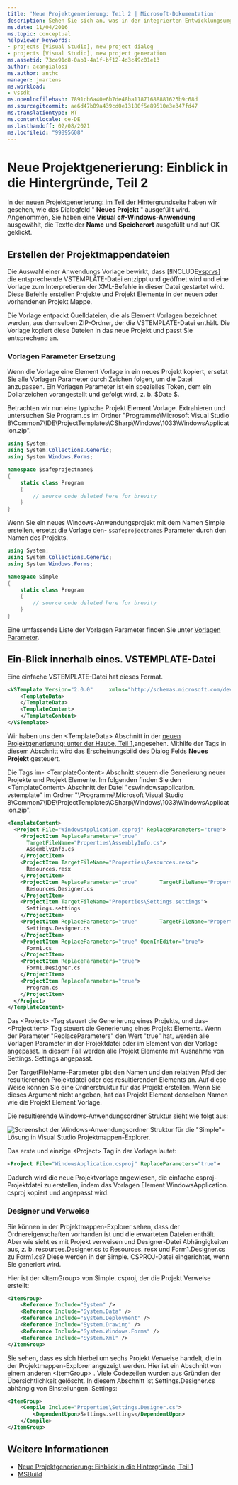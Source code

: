 ```yaml
---
title: 'Neue Projektgenerierung: Teil 2 | Microsoft-Dokumentation'
description: Sehen Sie sich an, was in der integrierten Entwicklungsumgebung (IDE) von Visual Studio passiert, wenn Sie einen eigenen Projekttyp erstellen (Teil 2 von 2).
ms.date: 11/04/2016
ms.topic: conceptual
helpviewer_keywords:
- projects [Visual Studio], new project dialog
- projects [Visual Studio], new project generation
ms.assetid: 73ce91d8-0ab1-4a1f-bf12-4d3c49c01e13
author: acangialosi
ms.author: anthc
manager: jmartens
ms.workload:
- vssdk
ms.openlocfilehash: 7891cb6a40e6b7de48ba11871688881625b9c68d
ms.sourcegitcommit: ae6d47b09a439cd0e13180f5e89510e3e347fd47
ms.translationtype: MT
ms.contentlocale: de-DE
ms.lasthandoff: 02/08/2021
ms.locfileid: "99895608"
---
```

# <a name="new-project-generation-under-the-hood-part-two"></a>Neue Projektgenerierung: Einblick in die Hintergründe, Teil 2

In [der neuen Projektgenerierung: im Teil der Hintergrundseite](../../extensibility/internals/new-project-generation-under-the-hood-part-one.md) haben wir gesehen, wie das Dialogfeld " **Neues Projekt** " ausgefüllt wird. Angenommen, Sie haben eine **Visual c#-Windows-Anwendung** ausgewählt, die Textfelder **Name** und **Speicherort** ausgefüllt und auf OK geklickt.

## <a name="generating-the-solution-files"></a>Erstellen der Projektmappendateien
 Die Auswahl einer Anwendungs Vorlage bewirkt, dass [!INCLUDE[vsprvs](../../code-quality/includes/vsprvs_md.md)] die entsprechende VSTEMPLATE-Datei entzippt und geöffnet wird und eine Vorlage zum Interpretieren der XML-Befehle in dieser Datei gestartet wird. Diese Befehle erstellen Projekte und Projekt Elemente in der neuen oder vorhandenen Projekt Mappe.

 Die Vorlage entpackt Quelldateien, die als Element Vorlagen bezeichnet werden, aus demselben ZIP-Ordner, der die VSTEMPLATE-Datei enthält. Die Vorlage kopiert diese Dateien in das neue Projekt und passt Sie entsprechend an.

### <a name="template-parameter-replacement"></a>Vorlagen Parameter Ersetzung
 Wenn die Vorlage eine Element Vorlage in ein neues Projekt kopiert, ersetzt Sie alle Vorlagen Parameter durch Zeichen folgen, um die Datei anzupassen. Ein Vorlagen Parameter ist ein spezielles Token, dem ein Dollarzeichen vorangestellt und gefolgt wird, z. b. $Date $.

 Betrachten wir nun eine typische Projekt Element Vorlage. Extrahieren und untersuchen Sie Program.cs im Ordner "Programme\Microsoft Visual Studio 8\Common7\IDE\ProjectTemplates\CSharp\Windows\1033\WindowsApplication.zip".

```csharp
using System;
using System.Collections.Generic;
using System.Windows.Forms;

namespace $safeprojectname$
{
    static class Program
    {
        // source code deleted here for brevity
    }
}
```

Wenn Sie ein neues Windows-Anwendungsprojekt mit dem Namen Simple erstellen, ersetzt die Vorlage den- `$safeprojectname$` Parameter durch den Namen des Projekts.

```csharp
using System;
using System.Collections.Generic;
using System.Windows.Forms;

namespace Simple
{
    static class Program
    {
        // source code deleted here for brevity
    }
}
```

 Eine umfassende Liste der Vorlagen Parameter finden Sie unter [Vorlagen Parameter](../../ide/template-parameters.md).

## <a name="a-look-inside-a-vstemplate-file"></a>Ein-Blick innerhalb eines. VSTEMPLATE-Datei
 Eine einfache VSTEMPLATE-Datei hat dieses Format.

```xml
<VSTemplate Version="2.0.0"     xmlns="http://schemas.microsoft.com/developer/vstemplate/2005"     Type="Project">
    <TemplateData>
    </TemplateData>
    <TemplateContent>
    </TemplateContent>
</VSTemplate>
```

 Wir haben uns den \<TemplateData> Abschnitt in der [neuen Projektgenerierung: unter der Haube, Teil 1,](../../extensibility/internals/new-project-generation-under-the-hood-part-one.md)angesehen. Mithilfe der Tags in diesem Abschnitt wird das Erscheinungsbild des Dialog Felds **Neues Projekt** gesteuert.

 Die Tags im- \<TemplateContent> Abschnitt steuern die Generierung neuer Projekte und Projekt Elemente. Im folgenden finden Sie den \<TemplateContent> Abschnitt der Datei "cswindowsapplication. vstemplate" im Ordner "\Programme\Microsoft Visual Studio 8\Common7\IDE\ProjectTemplates\CSharp\Windows\1033\WindowsApplication.zip".

```xml
<TemplateContent>
  <Project File="WindowsApplication.csproj" ReplaceParameters="true">
    <ProjectItem ReplaceParameters="true"
      TargetFileName="Properties\AssemblyInfo.cs">
      AssemblyInfo.cs
    </ProjectItem>
    <ProjectItem TargetFileName="Properties\Resources.resx">
      Resources.resx
    </ProjectItem>
    <ProjectItem ReplaceParameters="true"       TargetFileName="Properties\Resources.Designer.cs">
      Resources.Designer.cs
    </ProjectItem>
    <ProjectItem TargetFileName="Properties\Settings.settings">
      Settings.settings
    </ProjectItem>
    <ProjectItem ReplaceParameters="true"       TargetFileName="Properties\Settings.Designer.cs">
      Settings.Designer.cs
    </ProjectItem>
    <ProjectItem ReplaceParameters="true" OpenInEditor="true">
      Form1.cs
    </ProjectItem>
    <ProjectItem ReplaceParameters="true">
      Form1.Designer.cs
    </ProjectItem>
    <ProjectItem ReplaceParameters="true">
      Program.cs
    </ProjectItem>
  </Project>
</TemplateContent>
```

 Das \<Project> -Tag steuert die Generierung eines Projekts, und das- \<ProjectItem> Tag steuert die Generierung eines Projekt Elements. Wenn der Parameter "ReplaceParameters" den Wert "true" hat, werden alle Vorlagen Parameter in der Projektdatei oder im Element von der Vorlage angepasst. In diesem Fall werden alle Projekt Elemente mit Ausnahme von Settings. Settings angepasst.

 Der TargetFileName-Parameter gibt den Namen und den relativen Pfad der resultierenden Projektdatei oder des resultierenden Elements an. Auf diese Weise können Sie eine Ordnerstruktur für das Projekt erstellen. Wenn Sie dieses Argument nicht angeben, hat das Projekt Element denselben Namen wie die Projekt Element Vorlage.

 Die resultierende Windows-Anwendungsordner Struktur sieht wie folgt aus:

 ![Screenshot der Windows-Anwendungsordner Struktur für die "Simple"-Lösung in Visual Studio Projektmappen-Explorer.](../../extensibility/internals/media/simplesolution.png)

 Das erste und einzige \<Project> Tag in der Vorlage lautet:

```xml
<Project File="WindowsApplication.csproj" ReplaceParameters="true">
```

 Dadurch wird die neue Projektvorlage angewiesen, die einfache csproj-Projektdatei zu erstellen, indem das Vorlagen Element WindowsApplication. csproj kopiert und angepasst wird.

### <a name="designers-and-references"></a>Designer und Verweise
 Sie können in der Projektmappen-Explorer sehen, dass der Ordnereigenschaften vorhanden ist und die erwarteten Dateien enthält. Aber wie sieht es mit Projekt verweisen und Designer-Datei Abhängigkeiten aus, z. b. resources.Designer.cs to Resources. resx und Form1.Designer.cs zu Form1.cs?  Diese werden in der Simple. CSPROJ-Datei eingerichtet, wenn Sie generiert wird.

 Hier ist der \<ItemGroup> von Simple. csproj, der die Projekt Verweise erstellt:

```xml
<ItemGroup>
    <Reference Include="System" />
    <Reference Include="System.Data" />
    <Reference Include="System.Deployment" />
    <Reference Include="System.Drawing" />
    <Reference Include="System.Windows.Forms" />
    <Reference Include="System.Xml" />
</ItemGroup>
```

 Sie sehen, dass es sich hierbei um sechs Projekt Verweise handelt, die in der Projektmappen-Explorer angezeigt werden. Hier ist ein Abschnitt von einem anderen \<ItemGroup> . Viele Codezeilen wurden aus Gründen der Übersichtlichkeit gelöscht. In diesem Abschnitt ist Settings.Designer.cs abhängig von Einstellungen. Settings:

```xml
<ItemGroup>
    <Compile Include="Properties\Settings.Designer.cs">
        <DependentUpon>Settings.settings</DependentUpon>
    </Compile>
</ItemGroup>
```

## <a name="see-also"></a>Weitere Informationen

- [Neue Projektgenerierung: Einblick in die Hintergründe, Teil 1](../../extensibility/internals/new-project-generation-under-the-hood-part-one.md)
- [MSBuild](../../msbuild/msbuild.md)
